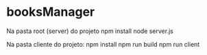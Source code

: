 # booksManager

Na pasta root (server) do projeto
npm install
node server.js

Na pasta cliente do projeto:
npm install
npm run build
npm run client
